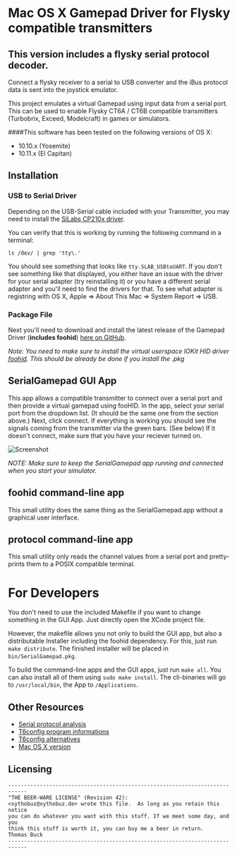 # Mac OS X Gamepad Driver for Flysky compatible transmitters

## This version includes a flysky serial protocol decoder.

Connect a flysky receiver to a serial to USB converter and the iBus protocol
data is sent into the joystick emulator.

This project emulates a virtual Gamepad using input data from a serial port. This can be used to enable Flysky CT6A / CT6B compatible transmitters (Turbobrix, Exceed, Modelcraft) in games or simulators.

####This software has been tested on the following versions of OS X: 
 * 10.10.x (Yosemite)
 * 10.11.x (El Capitan)

## Installation
### USB to Serial Driver
Depending on the USB-Serial cable included with your Transmitter, you may need to install the [SiLabs CP210x driver](https://www.silabs.com/products/mcu/Pages/USBtoUARTBridgeVCPDrivers.aspx).

You can verify that this is working by running the following command in a terminal:

`ls /dev/ | grep 'tty\.'`

You should see something that looks like `tty.SLAB_USBtoUART`. If you don't see something like that displayed, you either have an issue with the driver for your serial adapter (try reinstalling it) or you have a different serial adapter and you'll need to find the drivers for that. To see what adapter is registring with OS X, Apple => About This Mac => System Report => USB.

### Package File
Next you'll need to download and install the latest release of the Gamepad Driver (**includes foohid**) [here on GitHub](https://github.com/xythobuz/SerialGamepad/releases). 

_Note: You need to make sure to install the virtual userspace IOKit HID driver [foohid](https://github.com/unbit/foohid). This should be already be done if you install the .pkg_

## SerialGamepad GUI App

This app allows a compatible transmitter to connect over a serial port and then provide a virtual gamepad using fooHID. In the app, select your serial port from the dropdown list. (It should be the same one from the section above.) Next, click connect. If everything is working you should see the signals coming from the transmitter via the green bars. (See below) If it doesn't connect, make sure that you have your reciever turned on. 

![Screenshot](https://i.imgur.com/x0hnWq5.png)

_NOTE: Make sure to keep the SerialGamepad app running and connected when you start your simulator._

## foohid command-line app

This small utility does the same thing as the SerialGamepad.app without a graphical user interface.

## protocol command-line app

This small utility only reads the channel values from a serial port and pretty-prints them to a POSIX compatible terminal.

# For Developers

You don't need to use the included Makefile if you want to change something in the GUI App. Just directly open the XCode project file.

However, the makefile allows you not only to build the GUI app, but also a distributable Installer including the foohid dependency. For this, just run `make distribute`. The finished installer will be placed in `bin/SerialGamepad.pkg`.

To build the command-line apps and the GUI apps, just run `make all`. You can also install all of them using `sudo make install`. The cli-binaries will go to `/usr/local/bin`, the App to `/Applications`.

## Other Resources

 * [Serial protocol analysis](http://www.rcgroups.com/forums/showpost.php?p=11384029&postcount=79)
 * [T6config program informations](http://www.mycoolheli.com/t6config.html)
 * [T6config alternatives](http://www.mycoolheli.com/t6Alternate.html)
 * [Mac OS X version](http://www.zenoshrdlu.com/turborix/)

## Licensing

    ----------------------------------------------------------------------------
    "THE BEER-WARE LICENSE" (Revision 42):
    <xythobuz@xythobuz.de> wrote this file.  As long as you retain this notice
    you can do whatever you want with this stuff. If we meet some day, and you
    think this stuff is worth it, you can buy me a beer in return.   Thomas Buck
    ----------------------------------------------------------------------------

